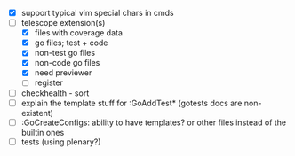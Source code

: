 - [x] support typical vim special chars in cmds
- [ ] telescope extension(s)
  - [x] files with coverage data
  - [x] go files; test + code
  - [x] non-test go files
  - [x] non-code go files
  - [x] need previewer
  - [ ] register
- [ ] checkhealth - sort
- [ ] explain the template stuff for :GoAddTest\* (gotests docs are non-existent)
- [ ] :GoCreateConfigs: ability to have templates? or other files instead of the builtin ones
- [ ] tests (using plenary?)
